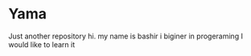 # Yama
Just another repository
hi. my name is bashir i biginer in progeraming I would like to learn it 
